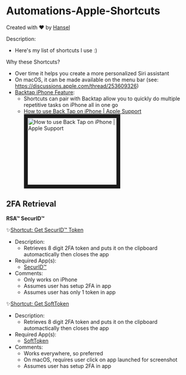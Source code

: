 # Automations-Apple-Shortcuts

Created with ❤️ by [Hansel](hansel.run)

Description:
- Here's my list of shortcuts I use :)

Why these Shortcuts?
- Over time it helps you create a more personalized Siri assistant
- On macOS, it can be made available on the menu bar (see: https://discussions.apple.com/thread/253609326)
- [Backtap iPhone Feature](https://support.apple.com/en-gb/HT211781): 
  - Shortcuts can pair with Backtap allow you to quickly do multiple repetitive tasks on iPhone all in one go
  - [How to use Back Tap on iPhone | Apple Support](https://www.youtube.com/watch?v=IMbd0dTvr0I) <a href="http://www.youtube.com/watch?feature=player_embedded&v=IMbd0dTvr0I
" target="_blank"><img src="http://img.youtube.com/vi/IMbd0dTvr0I/0.jpg" 
alt="How to use Back Tap on iPhone | Apple Support" width="240" height="180" border="10" /></a>


## 2FA Retrieval

**RSA™ SecurID™**

✨[Shortcut: Get SecurID™ Token](https://www.icloud.com/shortcuts/8a8df52d0e934ee4bd6a30270dca4579)
- Description:
  - Retrieves 8 digit 2FA token and puts it on the clipboard automactically then closes the app
- Required App(s):
  - [SecurID™](https://apps.apple.com/us/app/securid/id318038618)
- Comments:
  - Only works on iPhone
  - Assumes user has setup 2FA in app
  - Assumes user has only 1 token in app

✨[Shortcut: Get SoftToken](https://www.icloud.com/shortcuts/c1e21a55fcf84f6fa87aa8604ba4b9c1)
- Description:
  - Retrieves 8 digit 2FA token and puts it on the clipboard automactically then closes the app
- Required App(s): 
  - [SoftToken](https://apps.apple.com/us/app/softtoken/id1556128361)
- Comments:
  - Works everywhere, so preferred
  - On macOS, requires user click on app launched for screenshot
  - Assumes user has setup 2FA in app
